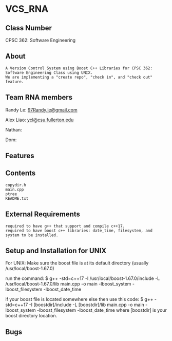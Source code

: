 # VCS_RNA

## Class Number
CPSC 362: Software Engineering

## About
	A Version Control System using Boost C++ Libraries for CPSC 362: Software Engineering Class using UNIX.
	We are implementing a "create repo", "check in", and "check out" feature. 
	
## Team RNA members
Randy Le: 97Randy.le@gmail.com

Alex Liao: ycl@csu.fullerton.edu

Nathan: <email>

Dom: <email>

## Features

## Contents
	copydir.h 	
	main.cpp
	ptree
	README.txt

## External Requirements
	required to have g++ that support and compile c++17.
	required to have boost c++ libraries: date_time, filesystem, and system to be installed.

## Setup and Installation for UNIX
For UNIX:
Make sure the boost file is at its default directory (usually /usr/local/boost-1.67.0)

run the command:
	$ g++ -std=c++17 -I /usr/local/boost-1.67.0/include -L /usr/local/boost-1.67.0/lib main.cpp -o main -lboost_system -lboost_filesystem -lboost_date_time
	
if your boost file is located somewhere else then use this code:
	$ g++ -std=c++17 -I [boostdir]/include -L [boostdir]/lib main.cpp -o main -lboost_system -lboost_filesystem -lboost_date_time
where [boostdir] is your boost directory location.

## Bugs	